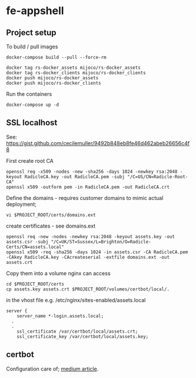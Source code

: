 # fe-appshell

## Project setup

To build / pull images

```
docker-compose build --pull --force-rm
```

```
docker tag rs-docker_assets mijoco/rs-docker_assets
docker tag rs-docker_clients mijoco/rs-docker_clients
docker push mijoco/rs-docker_assets
docker push mijoco/rs-docker_clients
```

Run the containers

```
docker-compose up -d
```

## SSL localhost

See: https://gist.github.com/cecilemuller/9492b848eb8fe46d462abeb26656c4f8

First create root CA

```
openssl req -x509 -nodes -new -sha256 -days 1024 -newkey rsa:2048 -keyout RadicleCA.key -out RadicleCA.pem -subj "/C=US/CN=Radicle-Root-CA"
openssl x509 -outform pem -in RadicleCA.pem -out RadicleCA.crt
```

Define the domains - requires customer domains to mimic actual deployment;

```
vi $PROJECT_ROOT/certs/domains.ext
```

create certificates - see domains.ext

```
openssl req -new -nodes -newkey rsa:2048 -keyout assets.key -out assets.csr -subj "/C=UK/ST=Sussex/L=Brighton/O=Radicle-Certs/CN=assets.local"
openssl x509 -req -sha256 -days 1024 -in assets.csr -CA RadicleCA.pem -CAkey RadicleCA.key -CAcreateserial -extfile domains.ext -out assets.crt
```

Copy them into a volume nginx can access

```
cd $PROJECT_ROOT/certs
cp assets.key assets.crt $PROJECT_ROOT/volumes/certbot/local/.
```

in the vhost file e.g. /etc/nginx/sites-enabled/assets.local

```
server {
	server_name *-login.assets.local;
  .
  .
	ssl_certificate /var/certbot/local/assets.crt;
	ssl_certificate_key /var/certbot/local/assets.key;
```

## certbot

Configuration care of;
[medium article](https://medium.com/@pentacent/nginx-and-lets-encrypt-with-docker-in-less-than-5-minutes-b4b8a60d3a71).
